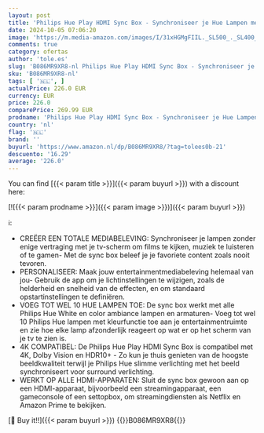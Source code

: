 ```yaml
---
layout: post
title: 'Philips Hue Play HDMI Sync Box - Synchroniseer je Hue Lampen met je Media - Tot 10 Lampen - Snelle en Naadloze Lichtbeleving'
date: 2024-10-05 07:06:20
image: 'https://m.media-amazon.com/images/I/31xHGMgFIIL._SL500_._SL400_.jpg'
comments: true
category: ofertas
author: 'tole.es'
slug: 'B086MR9XR8-nl Philips Hue Play HDMI Sync Box - Synchroniseer je Hue...'
sku: 'B086MR9XR8-nl'
tags: [ '🇳🇱', ]
actualPrice: 226.0 EUR
currency: EUR
price: 226.0
comparePrice: 269.99 EUR
prodname: 'Philips Hue Play HDMI Sync Box - Synchroniseer je Hue Lampen met je Media - Tot 10 Lampen - Snelle en Naadloze Lichtbeleving'
country: 'nl'
flag: '🇳🇱'
brand: ''
buyurl: 'https://www.amazon.nl/dp/B086MR9XR8/?tag=tolees0b-21'
descuento: '16.29'
average: '226.0'
---
```


You can find [{{< param title >}}]({{< param buyurl >}}) with a discount here:

[![{{< param prodname >}}]({{< param image >}})]({{< param buyurl >}})

ℹ️:

- CREËER EEN TOTALE MEDIABELEVING: Synchroniseer je lampen zonder enige vertraging met je tv-scherm om films te kijken, muziek te luisteren of te gamen- Met de sync box beleef je je favoriete content zoals nooit tevoren.
- PERSONALISEER: Maak jouw entertainmentmediabeleving helemaal van jou- Gebruik de app om je lichtinstellingen te wijzigen, zoals de helderheid en snelheid van de effecten, en om standaard opstartinstellingen te definiëren.
- VOEG TOT WEL 10 HUE LAMPEN TOE: De sync box werkt met alle Philips Hue White en color ambiance lampen en armaturen- Voeg tot wel 10 Philips Hue lampen met kleurfunctie toe aan je entertainmentruimte en zie hoe elke lamp afzonderlijk reageert op wat er op het scherm van je tv te zien is.
- 4K COMPATIBEL: De Philips Hue Play HDMI Sync Box is compatibel met 4K, Dolby Vision en HDR10+ - Zo kun je thuis genieten van de hoogste beeldkwaliteit terwijl je Philips Hue slimme verlichting met het beeld synchroniseert voor surround verlichting.
- WERKT OP ALLE HDMI-APPARATEN: Sluit de sync box gewoon aan op een HDMI-apparaat, bijvoorbeeld een streamingapparaat, een gameconsole of een settopbox, om streamingdiensten als Netflix en Amazon Prime te bekijken.

[🛒 Buy it!!]({{< param buyurl >}})
{{<world>}}B086MR9XR8{{</world>}}
